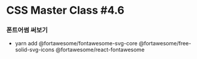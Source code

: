 # CSS Master Class #4.6

### 폰트어썸 써보기

- yarn add @fortawesome/fontawesome-svg-core @fortawesome/free-solid-svg-icons @fortawesome/react-fontawesome
